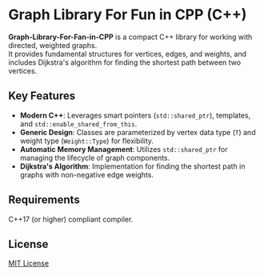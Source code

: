 # Graph Library For Fun in CPP (C++)

**Graph-Library-For-Fan-in-CPP** is a compact C++ library for working with directed, weighted graphs.  
It provides fundamental structures for vertices, edges, and weights, and includes Dijkstra's algorithm for finding the shortest path between two vertices.  

## Key Features

*   **Modern C++**: Leverages smart pointers (`std::shared_ptr`), templates, and `std::enable_shared_from_this`.
*   **Generic Design**: Classes are parameterized by vertex data type (`T`) and weight type (`Weight::Type`) for flexibility.
*   **Automatic Memory Management**: Utilizes `std::shared_ptr` for managing the lifecycle of graph components.
*   **Dijkstra's Algorithm**: Implementation for finding the shortest path in graphs with non-negative edge weights.

## Requirements
C++17 (or higher) compliant compiler.

## License
[MIT License](LICENSE)
